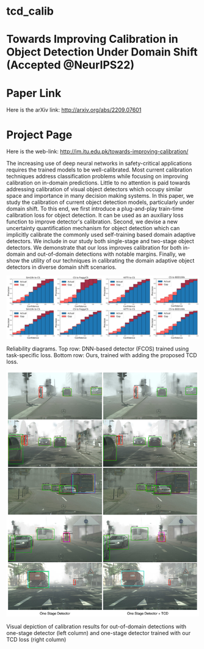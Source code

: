 # tcd_calib

# Towards Improving Calibration in Object Detection Under Domain Shift (Accepted @NeurIPS22)

# Paper Link
Here is the arXiv link: http://arxiv.org/abs/2209.07601

# Project Page
Here is the web-link: http://im.itu.edu.pk/towards-improving-calibration/

The increasing use of deep neural networks in safety-critical applications requires the trained models to be well-calibrated. Most current calibration techniques address classification problems while focusing on improving calibration on in-domain predictions. Little to no attention is paid towards addressing calibration of visual object detectors which occupy similar space and importance in many decision making systems. In this paper, we study the calibration of current object detection models, particularly under domain shift. To this end, we first introduce a  plug-and-play train-time calibration loss for object detection. It can be used as an auxiliary loss function to improve detector's calibration. Second, we devise a new uncertainty quantification mechanism for object detection which can implicitly calibrate the commonly used self-training based domain adaptive detectors. We include in our study both single-stage and two-stage object detectors. We demonstrate that our loss improves calibration for both in-domain and out-of-domain detections with notable margins. Finally, we show the utility of our techniques in calibrating the domain adaptive object detectors in diverse domain shift scenarios.

![alt text](https://github.com/akhtarvision/tcd_calib/blob/main/fig1-a_img.png)

Reliability diagrams. Top row: DNN-based detector (FCOS) trained using task-specific loss. Bottom row: Ours, trained with adding the proposed TCD loss.


![alt text](https://github.com/akhtarvision/tcd_calib/blob/main/calib_qual.jpg)

Visual depiction of calibration results for out-of-domain detections with one-stage detector (left column) and one-stage detector trained with our TCD loss (right column)

<!-- # Info
Details and Code coming soon -->


